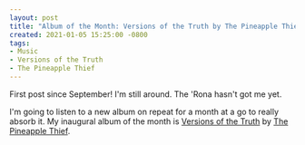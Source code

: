 ```yaml
---
layout: post
title: "Album of the Month: Versions of the Truth by The Pineapple Thief"
created: 2021-01-05 15:25:00 -0800
tags:
- Music
- Versions of the Truth
- The Pineapple Thief
---
```


First post since September! I'm still around. The 'Rona hasn't got me yet.

I'm going to listen to a new album on repeat for a month at a go to really absorb it. My inaugural album of the month is [Versions of the Truth][bandcamp] by [The Pineapple Thief][pineapple-thief].

[bandcamp]: https://kscopemusic.bandcamp.com/album/versions-of-the-truth
[pineapple-thief]: https://www.pineapplethief.com/
